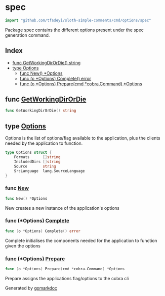 <!-- Code generated by gomarkdoc. DO NOT EDIT -->

# spec

```go
import "github.com/tfadeyi/sloth-simple-comments/cmd/options/spec"
```

Package spec contains the different options present under the spec generation command.

## Index

- [func GetWorkingDirOrDie() string](<#func-getworkingdirordie>)
- [type Options](<#type-options>)
  - [func New() *Options](<#func-new>)
  - [func (o *Options) Complete() error](<#func-options-complete>)
  - [func (o *Options) Prepare(cmd *cobra.Command) *Options](<#func-options-prepare>)


## func [GetWorkingDirOrDie](<https://github.com/tfadeyi/sloth-simple-comments/blob/main/cmd/options/spec/options.go#L66>)

```go
func GetWorkingDirOrDie() string
```

## type [Options](<https://github.com/tfadeyi/sloth-simple-comments/blob/main/cmd/options/spec/options.go#L17-L22>)

Options is the list of options/flag available to the application, plus the clients needed by the application to function.

```go
type Options struct {
    Formats      []string
    IncludedDirs []string
    Source       string
    SrcLanguage  lang.SourceLanguage
}
```

### func [New](<https://github.com/tfadeyi/sloth-simple-comments/blob/main/cmd/options/spec/options.go#L26>)

```go
func New() *Options
```

New creates a new instance of the application's options

### func \(\*Options\) [Complete](<https://github.com/tfadeyi/sloth-simple-comments/blob/main/cmd/options/spec/options.go#L37>)

```go
func (o *Options) Complete() error
```

Complete initialises the components needed for the application to function given the options

### func \(\*Options\) [Prepare](<https://github.com/tfadeyi/sloth-simple-comments/blob/main/cmd/options/spec/options.go#L31>)

```go
func (o *Options) Prepare(cmd *cobra.Command) *Options
```

Prepare assigns the applications flag/options to the cobra cli



Generated by [gomarkdoc](<https://github.com/princjef/gomarkdoc>)
